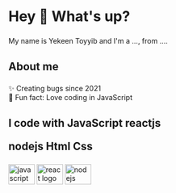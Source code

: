 <h1 align="left">Hey 👋 What's up?</h1>

###

<p align="left">My name is Yekeen Toyyib and I'm a ..., from ....</p>

###

<h2 align="left">About me</h2>

###

<p align="left">✨ Creating bugs since 2021<br>🎲 Fun fact: Love coding in JavaScript</p>

###

<h2 align="left">I code with JavaScript reactjs

nodejs Html Css</h2>

###

<div align="left">
  <img src="https://cdn.jsdelivr.net/gh/devicons/devicon/icons/javascript/javascript-original.svg" height="40" width="52" alt="javascript logo"  />
  <img src="https://cdn.jsdelivr.net/gh/devicons/devicon/icons/react/react-original.svg" height="40" width="52" alt="react logo"  />
  <img src="https://cdn.jsdelivr.net/gh/devicons/devicon/icons/nodejs/nodejs-original.svg" height="40" width="52" alt="nodejs logo"  />
</div>

###




